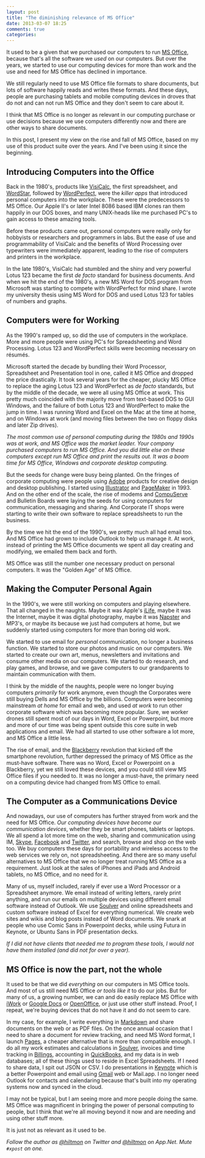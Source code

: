 ```yaml
---
layout: post
title: "The diminishing relevance of MS Office"
date: 2013-03-07 18:25
comments: true
categories: 
---
```


It used to be a given that we purchased our computers to run [MS Office](http://office.microsoft.com/en-us/), because that's all the software we *used* on our computers. But over the years, we started to use our computing devices for more than work and the use and need for MS Office has declined in importance. 

We still regularly need to use MS Office file formats to share documents, but lots of software happily reads and writes these formats. And these days, people are purchasing tablets and mobile computing devices in droves that do not and can not run MS Office and they don't seem to care about it.

I think that MS Office is no longer as relevant in our computing purchase or use decisions because we use computers differently now and there are other ways to share documents.

In this post, I present my view on the rise and fall of MS Office, based on my use of this product suite over the years. And I've been using it since the beginning.

## Introducing Computers into the Office

Back in the 1980's, products like [VisiCalc](http://en.wikipedia.org/wiki/VisiCalc), the first spreadsheet, and [WordStar](http://en.wikipedia.org/wiki/WordStar), followed by [WordPerfect](http://en.wikipedia.org/wiki/WordPerfect), were the *killer apps* that introduced personal computers into the workplace. These were the predecessors to MS Office. Our Apple II's or later Intel 8086 based IBM clones ran them happily in our DOS boxes, and many UNIX-heads like me purchased PC's to gain access to these amazing tools.

Before these products came out, personal computers were really only for hobbyists or researchers and programmers in labs. But the ease of use and programmability of VisiCalc and the benefits of Word Processing over typewriters were immediately apparent, leading to the rise of computers and printers in the workplace.

In the late 1980's, VisiCalc had stumbled and the shiny and very powerful  Lotus 123 became the first *de facto* standard for business documents. And when we hit the end of the 1980's, a new MS Word for DOS program from Microsoft was starting to compete with WordPerfect for mind share. I wrote my university thesis using MS Word for DOS and used Lotus 123 for tables of numbers and graphs.

## Computers were for Working

As the 1990's ramped up, so did the use of computers in the workplace. More and more people were using PC's for Spreadsheeting and Word Processing. Lotus 123 and WordPerfect skills were becoming necessary on résumés.

Microsoft started the decade by bundling their Word Processor, Spreadsheet and Presentation tool in one, called it MS Office and dropped the price drastically. It took several years for the cheaper, plucky MS Office to replace the aging Lotus 123 and WordPerfect as *de facto* standards, but by the middle of the decade, we were all using MS Office at work. This pretty much coincided with the majority move from text-based DOS to GUI Windows, and the failure of both Lotus 123 and WordPerfect to make the jump in time. I was running Word and Excel on the Mac at the time at home, and on Windows at work (and moving files between the two on floppy disks and later Zip drives).

*The most common use of personal computing during the 1980s and 1990s was at work, and MS Office was the market leader. Your company purchased computers to run MS Office. And you did little else on these computers except run MS Office and print the results out. It was a boom time for MS Office, Windows and corporate desktop computing.*

But the seeds for change were busy being planted. On the fringes of corporate computing were people using [Adobe](http://en.wikipedia.org/wiki/Adobe_Systems) products for creative design and desktop publishing. I started using [Illustrator](http://en.wikipedia.org/wiki/Adobe_Illustrator) and [PageMaker](http://en.wikipedia.org/wiki/Adobe_PageMaker) in 1993. And on the other end of the scale, the rise of modems and [CompuServe](http://en.wikipedia.org/wiki/CompuServe) and Bulletin Boards were laying the seeds for using computers for communication, messaging and sharing. And Corporate IT shops were starting to write their own software to replace spreadsheets to run the business.

By the time we hit the end of the 1990's, we pretty much all had email too. And MS Office had grown to include Outlook to help us manage it. At work, instead of printing the MS Office documents we spent all day creating and modifying, we emailed them back and forth.

MS Office was still the number one necessary product on personal computers. It was the "Golden Age" of MS Office.

## Making the Computer Personal Again

In the 1990's, we were still working on computers and playing elsewhere. That all changed in the naughts. Maybe it was Apple's [iLife](http://www.apple.com/ilife/), maybe it was the Internet, maybe it was digital photography, maybe it was [Napster](http://en.wikipedia.org/wiki/Napster) and MP3's, or maybe its because we just had computers at home, but we suddenly started using computers for more than boring old work.

We started to use email for *personal* communication, no longer a business function. We started to store our photos and music on our computers. We started to create our own art, menus, newsletters and invitations and consume other media on our computers. We started to do research, and play games, and browse, and we gave computers to our grandparents to maintain communication with them.

I think by the middle of the naughts, people were no longer buying computers *primarily* for work anymore, even though the Corporates were still buying Dells and MS Office by the billions. Computers were becoming mainstream *at home* for email and web, and used *at work* to run other corporate software which was becoming more popular. Sure, we worker drones still spent most of our days in Word, Excel or Powerpoint, but more and more of our time was being spent outside this core suite in web applications and email. We had all started to use other software a lot more, and MS Office a little less.

The rise of email, and the [Blackberry](http://en.wikipedia.org/wiki/BlackBerry) revolution that kicked off the smartphone revolution, further depressed the primacy of MS Office as *the* must-have software. There was no Word, Excel or Powerpoint on a Blackberry, yet we still loved these devices, and you could still view MS Office files if you needed to. It was no longer a must-have, the primary need on a computing device had changed from MS Office to email.

## The Computer as a Communications Device

And nowadays, our use of computers has further strayed from work and the need for MS Office. *Our computing devices have become our communication devices*, whether they be smart phones, tablets or laptops. We all spend a lot more time on the web, sharing and communication using IM, [Skype](http://en.wikipedia.org/wiki/Skype), [Facebook](http://en.wikipedia.org/wiki/Facebook) and [Twitter](http://en.wikipedia.org/wiki/Twitter), and search, browse and shop on the web too. We buy computers these days for portability and wireless access to the web services we rely on, not spreadsheeting. And there are so many useful alternatives to MS Office that we no longer treat running MS Office as a requirement. Just look at the sales of iPhones and iPads and Android tablets, no MS Office, and no need for it.

Many of us, myself included, rarely if ever use a Word Processor or a Spreadsheet anymore. We email instead of writing letters, rarely print anything, and run our emails on multiple devices using different email software instead of Outlook. We use [Soulver](https://itunes.apple.com/us/app/soulver/id413965349?mt=12&uo=4&at=10l894) and online spreadsheets and custom software instead of Excel for everything numerical. We create web sites and wikis and blog posts instead of Word documents. We snark at people who use Comic Sans in Powerpoint decks, while using Futura in Keynote, or Ubuntu Sans in PDF presentation decks.

*If I did not have clients that needed me to program these tools, I would not have them installed (and did not for over a year).*

## MS Office is now the part, not the whole

It used to be that we did *everything* on our computers in MS Office tools. And most of us still need MS Office *or tools like it* to do our jobs. But for many of us, a growing number, we can and do easily replace MS Office with [iWork](http://www.apple.com/iwork/) or [Google Docs](http://docs.google.com) or [OpenOffice](http://www.openoffice.org), or just use other stuff instead. Proof, I repeat, we're buying devices that do not have it and do not seem to care.

In my case, for example, I write everything in [Markdown](http://www.hiltmon.com/blog/2012/02/20/the-markdown-mindset/) and share documents on the web or as PDF files. On the once annual occasion that I need to share a document for review tracking, and need MS Word format, I launch [Pages](http://www.apple.com/iwork/pages/), a cheaper alternative that is more than compatible enough. I do all my work estimates and calculations in [Soulver](https://itunes.apple.com/us/app/soulver/id413965349?mt=12&uo=4&at=10l894), invoices and time tracking in [Billings](https://itunes.apple.com/us/app/billings-pro/id434514810?mt=12&uo=4&at=10l894), accounting in [QuickBooks](http://quickbooks.intuit.com), and my data is in web databases; all of these things used to reside in Excel Spreadsheets. If I need to share data, I spit out JSON or CSV. I do presentations in [Keynote](http://www.apple.com/iwork/keynote/) which is a better Powerpoint and email using [Gmail](http://gmail.google.com) web or Mail.app. I no longer need Outlook for contacts and calendaring because that's built into my operating systems now and synced in the cloud.

I may not be typical, but I am seeing more and more people doing the same. MS Office was magnificent in bringing the power of personal computing to people, but I think that we're all moving beyond it now and are needing and using other stuff more. 

It is just not as relevant as it used to be.

*Follow the author as [@hiltmon](http://twitter.com/hiltmon) on Twitter and [@hiltmon](http://alpha.app.net/hiltmon) on App.Net. Mute `#xpost` on one.*
